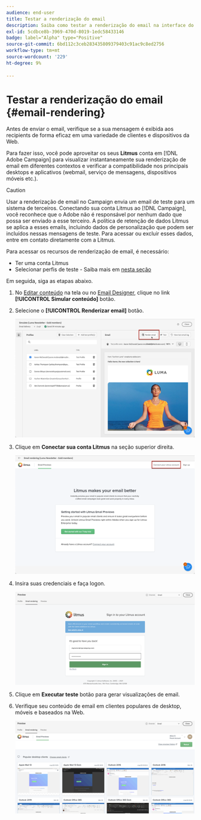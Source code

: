 ```yaml
---
audience: end-user
title: Testar a renderização do email
description: Saiba como testar a renderização do email na interface do Campaign Web
exl-id: 5cdbce8b-3969-470d-8019-1edc58433146
badge: label="Alpha" type="Positive"
source-git-commit: 6bd112c3ceb283435809379403c91ac9c8ed2756
workflow-type: tm+mt
source-wordcount: '229'
ht-degree: 9%

---
```



# Testar a renderização do email {#email-rendering}

Antes de enviar o email, verifique se a sua mensagem é exibida aos recipients de forma eficaz em uma variedade de clientes e dispositivos da Web.

Para fazer isso, você pode aproveitar os seus **Litmus** conta em [!DNL Adobe Campaign] para visualizar instantaneamente sua renderização de email em diferentes contextos e verificar a compatibilidade nos principais desktops e aplicativos (webmail, serviço de mensagens, dispositivos móveis etc.).

>[!CAUTION]
>
>Usar a renderização de email no Campaign envia um email de teste para um sistema de terceiros. Conectando sua conta Litmus ao [!DNL Campaign], você reconhece que o Adobe não é responsável por nenhum dado que possa ser enviado a esse terceiro. A política de retenção de dados Litmus se aplica a esses emails, incluindo dados de personalização que podem ser incluídos nessas mensagens de teste. Para acessar ou excluir esses dados, entre em contato diretamente com a Litmus.

Para acessar os recursos de renderização de email, é necessário:

* Ter uma conta Litmus
* Selecionar perfis de teste - Saiba mais em [nesta seção](preview-content.md)

Em seguida, siga as etapas abaixo.

1. No [Editar conteúdo](../content/edit-content.md) na tela ou no [Email Designer](../content/get-started-email-designer.md), clique no link **[!UICONTROL Simular conteúdo]** botão.

1. Selecione o **[!UICONTROL Renderizar email]** botão.

   ![](assets/simulate-rendering-button.png)

1. Clique em **Conectar sua conta Litmus** na seção superior direita.

   ![](assets/simulate-rendering-litmus.png)

1. Insira suas credenciais e faça logon.

   ![](assets/simulate-rendering-credentials.png)

1. Clique em **Executar teste** botão para gerar visualizações de email.

1. Verifique seu conteúdo de email em clientes populares de desktop, móveis e baseados na Web.

   ![](assets/simulate-rendering-previews.png)

<!--
TO CHECK IF user is directed to Litmus or if the email rendering is shown directly in the Campaign UI.

CONTENT ABOVE COPIED FROM AJO

If not redirecting to Litmus:

To test the email rendering, follow these steps:

1. Access the email content creation screen, then click **[!UICONTROL Simulate content]**.

1. Click the **[!UICONTROL Render email]** button.

    The left pane provides various desktop, mobile and web-based email clients. Select the desired email client to display a preview of your email in the right pane. 

    ![](assets/render-context.png)

    >[!NOTE]
    >
    >The email clients list provides a sample of the major mail clients. Additional email clients are available from the filter button next to the top search bar.

 -->
